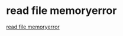 # read file memoryerror
[read file memoryerror](https://aiwithcloud.com/2021/09/08/read-file-memoryerror/)